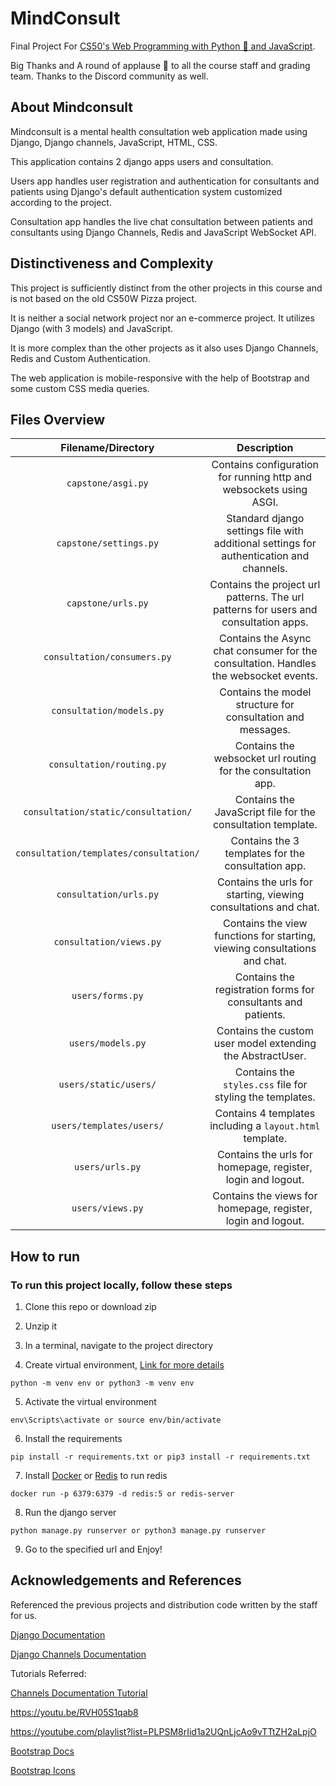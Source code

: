 # MindConsult
Final Project For [CS50's Web Programming with Python 🐍 and JavaScript](https://cs50.harvard.edu/web).

Big Thanks and A round of applause 👏 to all the course staff and grading team. Thanks to the Discord community as well.

## About Mindconsult
Mindconsult is a mental health consultation web application made using Django, Django channels, JavaScript, HTML, CSS.

This application contains 2 django apps users and consultation.

Users app handles user registration and authentication for consultants and patients using Django's default authentication system customized according to the project.

Consultation app handles the live chat consultation between patients and consultants using Django Channels, Redis and JavaScript WebSocket API.

## Distinctiveness and Complexity

This project is sufficiently distinct from the other projects in this course and is not based on the old CS50W Pizza project.

It is neither a social network project nor an e-commerce project. It utilizes Django (with 3 models) and JavaScript.

It is more complex than the other projects as it also uses Django Channels, Redis and Custom Authentication.

The web application is mobile-responsive with the help of Bootstrap and some custom CSS media queries.

## Files Overview

|         Filename/Directory          |     Description       |
|   :---:   |   :---: |
| ``capstone/asgi.py``     | Contains configuration for running http and websockets using ASGI. |
| ``capstone/settings.py`` | Standard django settings file with additional settings for authentication and channels. |
| ``capstone/urls.py``     | Contains the project url patterns. The url patterns for users and consultation apps. |
| ``consultation/consumers.py`` | Contains the Async chat consumer for the consultation. Handles the websocket events. |
| ``consultation/models.py``    | Contains the model structure for consultation and messages. |
| ``consultation/routing.py`` | Contains the websocket url routing for the consultation app. |
| ``consultation/static/consultation/`` | Contains the JavaScript file for the consultation template. |
| ``consultation/templates/consultation/`` | Contains the 3 templates for the consultation app. |
| ``consultation/urls.py``     | Contains the urls for starting, viewing consultations and chat. |
| ``consultation/views.py``     | Contains the view functions for starting, viewing consultations and chat. |
| ``users/forms.py``     | Contains the registration forms for consultants and patients. |
| ``users/models.py``     | Contains the custom user model extending the AbstractUser. |
| ``users/static/users/`` | Contains the `styles.css` file for styling the templates. |
| ``users/templates/users/`` | Contains 4 templates including a `layout.html` template. |
| ``users/urls.py``     | Contains the urls for homepage, register, login and logout. |
| ``users/views.py``     | Contains the views for homepage, register, login and logout. |



## How to run

### To run this project locally, follow these steps

1. Clone this repo or download zip

2. Unzip it

3. In a terminal, navigate to the project directory

4. Create virtual environment, [Link for more details](https://packaging.python.org/en/latest/guides/installing-using-pip-and-virtual-environments/#creating-a-virtual-environment)
```
python -m venv env or python3 -m venv env
```

5. Activate the virtual environment
```
env\Scripts\activate or source env/bin/activate
```

6. Install the requirements
```
pip install -r requirements.txt or pip3 install -r requirements.txt
```

7. Install [Docker](https://www.docker.com/get-docker) or [Redis](https://redis.io/download/) to run redis
```
docker run -p 6379:6379 -d redis:5 or redis-server
```

8. Run the django server
```
python manage.py runserver or python3 manage.py runserver
```

9. Go to the specified url and Enjoy!

## Acknowledgements and References

Referenced the previous projects and distribution code written by the staff for us.

[Django Documentation](https://docs.djangoproject.com/en/)

[Django Channels Documentation](https://channels.readthedocs.io/en/stable/)

Tutorials Referred:

[Channels Documentation Tutorial](https://channels.readthedocs.io/en/stable/tutorial/index.html)

https://youtu.be/RVH05S1qab8

https://youtube.com/playlist?list=PLPSM8rIid1a2UQnLjcAo9vTTtZH2aLpjO

[Bootstrap Docs](https://getbootstrap.com/docs/5.1/getting-started/introduction/)

[Bootstrap Icons](https://icons.getbootstrap.com/)
